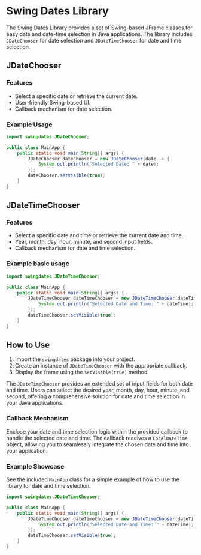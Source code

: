 # Swing Dates Library

The Swing Dates Library provides a set of Swing-based JFrame classes for easy date and date-time selection in Java applications. The library includes `JDateChooser` for date selection and `JDateTimeChooser` for date and time selection.

## JDateChooser

### Features

- Select a specific date or retrieve the current date.
- User-friendly Swing-based UI.
- Callback mechanism for date selection.

### Example Usage

```java
import swingdates.JDateChooser;

public class MainApp {
    public static void main(String[] args) {
        JDateChooser dateChooser = new JDateChooser(date -> {
            System.out.println("Selected Date: " + date);
        });
        dateChooser.setVisible(true);
    }
}
```

## JDateTimeChooser

### Features

- Select a specific date and time or retrieve the current date and time.
- Year, month, day, hour, minute, and second input fields.
- Callback mechanism for date and time selection.

### Example basic usage

```java
import swingdates.JDateTimeChooser;

public class MainApp {
    public static void main(String[] args) {
        JDateTimeChooser dateTimeChooser = new JDateTimeChooser(dateTime -> {
            System.out.println("Selected Date and Time: " + dateTime);
        });
        dateTimeChooser.setVisible(true);
    }
}
```

## How to Use

1. Import the `swingdates` package into your project.
2. Create an instance of `JDateTimeChooser` with the appropriate callback.
3. Display the frame using the `setVisible(true)` method.

The `JDateTimeChooser` provides an extended set of input fields for both date and time. Users can select the desired year, month, day, hour, minute, and second, offering a comprehensive solution for date and time selection in your Java applications.

### Callback Mechanism

Enclose your date and time selection logic within the provided callback to handle the selected date and time. The callback receives a `LocalDateTime` object, allowing you to seamlessly integrate the chosen date and time into your application.

### Example Showcase

See the included `MainApp` class for a simple example of how to use the library for date and time selection.

```java
import swingdates.JDateTimeChooser;

public class MainApp {
    public static void main(String[] args) {
        JDateTimeChooser dateTimeChooser = new JDateTimeChooser(dateTime -> {
            System.out.println("Selected Date and Time: " + dateTime);
        });
        dateTimeChooser.setVisible(true);
    }
}
```

